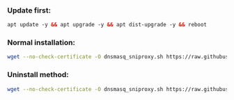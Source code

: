 ### Update first:

   ```html
  apt update -y && apt upgrade -y && apt dist-upgrade -y && reboot

  ```

### Normal installation:
```Bash
wget --no-check-certificate -O dnsmasq_sniproxy.sh https://raw.githubusercontent.com/JebonRX/bypassdemen/main/dnsmasq_sniproxy.sh && bash dnsmasq_sniproxy.sh -i
```

### Uninstall method:
```Bash
wget --no-check-certificate -O dnsmasq_sniproxy.sh https://raw.githubusercontent.com/JebonRX/bypassdemen/main/dnsmasq_sniproxy.sh && bash dnsmasq_sniproxy.sh -u
```
